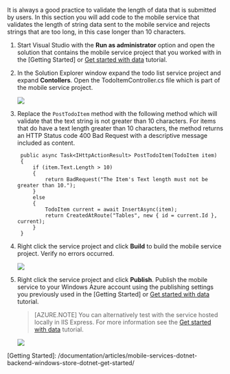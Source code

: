 
It is always a good practice to validate the length of data that is submitted by users. In this section you will add code to the mobile service that validates the length of string data sent to the mobile service and rejects strings that are too long, in this case longer than 10 characters.

1. Start Visual Studio with the **Run as administrator** option and open the solution that contains the mobile service project that you worked with in the [Getting Started] or [Get started with data](/documentation/articles/mobile-services-dotnet-backend-windows-store-dotnet-get-started-data)  tutorial.

2. In the Solution Explorer window expand the todo list service project and expand **Contollers**. Open the TodoItemController.cs file which is part of the mobile service project.  

   	![](./media/mobile-services-dotnet-backend-add-validation/mobile-services-open-todoitemcontroller.png)

3. Replace the `PostTodoItem` method with the following method which will validate that the text string is not greater than 10 characters. For items that do have a text length greater than 10 characters, the method returns an HTTP Status code 400 Bad Request with a descriptive message included as content.


        public async Task<IHttpActionResult> PostTodoItem(TodoItem item)
        {
            if (item.Text.Length > 10)
            {
                return BadRequest("The Item's Text length must not be greater than 10.");
            }
            else
            {
                TodoItem current = await InsertAsync(item);
                return CreatedAtRoute("Tables", new { id = current.Id }, current);
            } 
        }



4. Right click the service project and click **Build** to build the mobile service project. Verify no errors occurred.

   	![](./media/mobile-services-dotnet-backend-add-validation/mobile-services-build-dotnet-service.png)

5. Right click the service project and click **Publish**. Publish the mobile service to your Windows Azure account using the publishing settings you previously used in the [Getting Started] or [Get started with <!-- deleted by customization data](/documentation/articles/mobile-services-dotnet-backend-windows-store-dotnet-get-started-data) --><!-- keep by customization: begin --> data](/documentation/articles/mobile-services-dotnet-backend-windows-store-dotnet-get-started-data/) <!-- keep by customization: end -->  tutorial.
 
     >[AZURE.NOTE] You can alternatively test with the service hosted locally in IIS Express. For more information see the [Get started with <!-- deleted by customization data](/documentation/articles/mobile-services-dotnet-backend-windows-store-dotnet-get-started-data) --><!-- keep by customization: begin --> data](/documentation/articles/mobile-services-dotnet-backend-windows-store-dotnet-get-started-data/) <!-- keep by customization: end --> tutorial.

    ![](./media/mobile-services-dotnet-backend-add-validation/mobile-services-publish-dotnet-service.png)





<!-- URLs. -->
[Getting Started]: <!-- deleted by customization /documentation/articles/mobile-services-dotnet-backend-windows-store-dotnet-get-started --><!-- keep by customization: begin --> /documentation/articles/mobile-services-dotnet-backend-windows-store-dotnet-get-started/ <!-- keep by customization: end -->